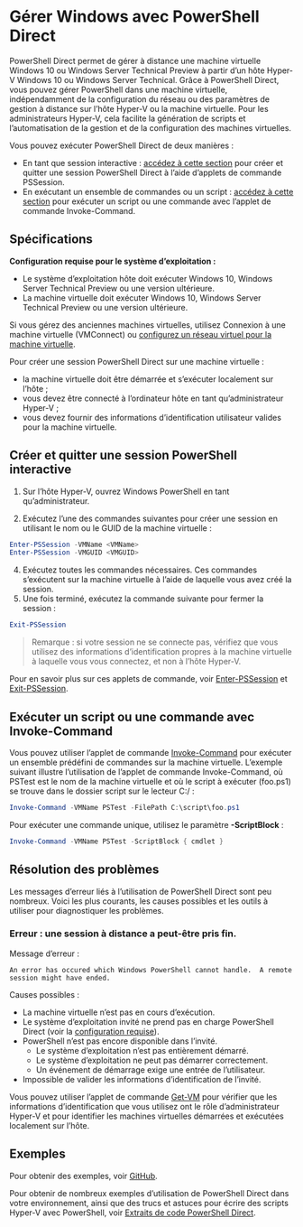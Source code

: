 # Gérer Windows avec PowerShell Direct

PowerShell Direct permet de gérer à distance une machine virtuelle Windows 10 ou Windows Server Technical Preview à partir d’un hôte Hyper-V Windows 10 ou Windows Server Technical. Grâce à PowerShell Direct, vous pouvez gérer PowerShell dans une machine virtuelle, indépendamment de la configuration du réseau ou des paramètres de gestion à distance sur l’hôte Hyper-V ou la machine virtuelle. Pour les administrateurs Hyper-V, cela facilite la génération de scripts et l’automatisation de la gestion et de la configuration des machines virtuelles.

Vous pouvez exécuter PowerShell Direct de deux manières :
* En tant que session interactive : [accédez à cette section](vmsession.md#create-and-exit-an-interactive-powershell-session) pour créer et quitter une session PowerShell Direct à l’aide d’applets de commande PSSession.
* En exécutant un ensemble de commandes ou un script : [accédez à cette section](vmsession.md#run-a-script-or-command-with-invoke-command) pour exécuter un script ou une commande avec l’applet de commande Invoke-Command.


## Spécifications

**Configuration requise pour le système d’exploitation :**
* Le système d’exploitation hôte doit exécuter Windows 10, Windows Server Technical Preview ou une version ultérieure.
* La machine virtuelle doit exécuter Windows 10, Windows Server Technical Preview ou une version ultérieure.

Si vous gérez des anciennes machines virtuelles, utilisez Connexion à une machine virtuelle (VMConnect) ou [configurez un réseau virtuel pour la machine virtuelle](http://technet.microsoft.com/library/cc816585.aspx).

Pour créer une session PowerShell Direct sur une machine virtuelle :
* la machine virtuelle doit être démarrée et s’exécuter localement sur l’hôte ;
* vous devez être connecté à l’ordinateur hôte en tant qu’administrateur Hyper-V ;
* vous devez fournir des informations d’identification utilisateur valides pour la machine virtuelle.

## Créer et quitter une session PowerShell interactive

1. Sur l’hôte Hyper-V, ouvrez Windows PowerShell en tant qu’administrateur.

3. Exécutez l’une des commandes suivantes pour créer une session en utilisant le nom ou le GUID de la machine virtuelle :
``` PowerShell
Enter-PSSession -VMName <VMName>
Enter-PSSession -VMGUID <VMGUID>
```

4. Exécutez toutes les commandes nécessaires. Ces commandes s’exécutent sur la machine virtuelle à l’aide de laquelle vous avez créé la session.
5. Une fois terminé, exécutez la commande suivante pour fermer la session :
``` PowerShell
Exit-PSSession 
```

> Remarque : si votre session ne se connecte pas, vérifiez que vous utilisez des informations d’identification propres à la machine virtuelle à laquelle vous vous connectez, et non à l’hôte Hyper-V.

Pour en savoir plus sur ces applets de commande, voir [Enter-PSSession](http://technet.microsoft.com/library/hh849707.aspx) et [Exit-PSSession](http://technet.microsoft.com/library/hh849743.aspx).

## Exécuter un script ou une commande avec Invoke-Command

Vous pouvez utiliser l’applet de commande [Invoke-Command](http://technet.microsoft.com/library/hh849719.aspx) pour exécuter un ensemble prédéfini de commandes sur la machine virtuelle. L’exemple suivant illustre l’utilisation de l’applet de commande Invoke-Command, où PSTest est le nom de la machine virtuelle et où le script à exécuter (foo.ps1) se trouve dans le dossier script sur le lecteur C:/ :

 ``` PowerShell
 Invoke-Command -VMName PSTest -FilePath C:\script\foo.ps1 
 ```

Pour exécuter une commande unique, utilisez le paramètre **-ScriptBlock** :

 ``` PowerShell
 Invoke-Command -VMName PSTest -ScriptBlock { cmdlet } 
 ```

## Résolution des problèmes

Les messages d’erreur liés à l’utilisation de PowerShell Direct sont peu nombreux. Voici les plus courants, les causes possibles et les outils à utiliser pour diagnostiquer les problèmes.

### Erreur : une session à distance a peut-être pris fin.

Message d’erreur :
```
An error has occured which Windows PowerShell cannot handle.  A remote session might have ended. 
```

Causes possibles :
* La machine virtuelle n’est pas en cours d’exécution.
* Le système d’exploitation invité ne prend pas en charge PowerShell Direct (voir la [configuration requise](#Requirements)).
* PowerShell n’est pas encore disponible dans l’invité.
    * Le système d’exploitation n’est pas entièrement démarré.
    * Le système d’exploitation ne peut pas démarrer correctement.
    * Un événement de démarrage exige une entrée de l’utilisateur.
* Impossible de valider les informations d’identification de l’invité.

Vous pouvez utiliser l’applet de commande [Get-VM](http://technet.microsoft.com/library/hh848479.aspx) pour vérifier que les informations d’identification que vous utilisez ont le rôle d’administrateur Hyper-V et pour identifier les machines virtuelles démarrées et exécutées localement sur l’hôte.

## Exemples

Pour obtenir des exemples, voir [GitHub](https://github.com/Microsoft/Virtualization-Documentation/search?l=powershell&q=-VMName+OR+-VMGuid&type=Code&utf8=%E2%9C%93).

Pour obtenir de nombreux exemples d’utilisation de PowerShell Direct dans votre environnement, ainsi que des trucs et astuces pour écrire des scripts Hyper-V avec PowerShell, voir [Extraits de code PowerShell Direct](../develop/powershell_snippets.md).




